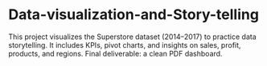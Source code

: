# Data-visualization-and-Story-telling
This project visualizes the Superstore dataset (2014–2017) to practice data storytelling. It includes KPIs, pivot charts, and insights on sales, profit, products, and regions. Final deliverable: a clean PDF dashboard.

